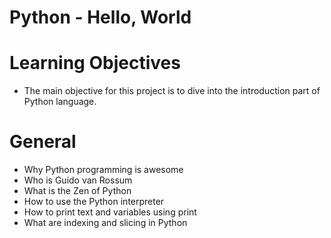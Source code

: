 # Python - Hello, World

# Learning Objectives
- The main objective for this project is to dive into the introduction part of Python language.

# General
- Why Python programming is awesome
- Who is Guido van Rossum
- What is the Zen of Python
- How to use the Python interpreter
- How to print text and variables using print
- What are indexing and slicing in Python
